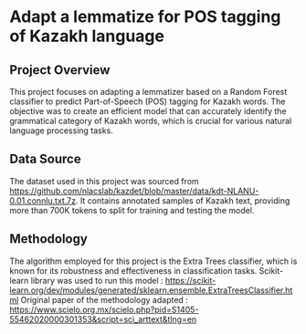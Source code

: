 # Adapt a lemmatize for POS tagging of Kazakh language

## Project Overview
This project focuses on adapting a lemmatizer based on a Random Forest classifier to predict Part-of-Speech (POS) tagging for Kazakh words. The objective was to create an efficient model that can accurately identify the grammatical category of Kazakh words, which is crucial for various natural language processing tasks.

## Data Source
The dataset used in this project was sourced from https://github.com/nlacslab/kazdet/blob/master/data/kdt-NLANU-0.01.connlu.txt.7z. 
It contains annotated samples of Kazakh text, providing more than 700K tokens to split for training and testing the model.

## Methodology
The algorithm employed for this project is the Extra Trees classifier, which is known for its robustness and effectiveness in classification tasks. 
Scikit-learn library was used to run this model : https://scikit-learn.org/dev/modules/generated/sklearn.ensemble.ExtraTreesClassifier.html
Original paper of the methodology adapted :  https://www.scielo.org.mx/scielo.php?pid=S1405-55462020000301353&script=sci_arttext&tlng=en
